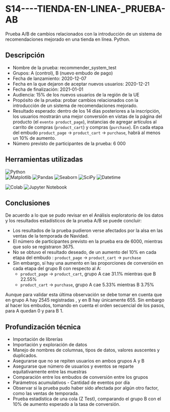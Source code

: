 # S14----TIENDA-EN-LINEA-_PRUEBA-AB
Prueba A/B de cambios relacionados con la introducción de un sistema de recomendaciones mejorado en una tienda en línea. Python. 

## Descripción

* Nombre de la prueba: recommender_system_test
* Grupos: А (control), B (nuevo embudo de pago)
* Fecha de lanzamiento: 2020-12-07
* Fecha en la que dejaron de aceptar nuevos usuarios: 2020-12-21
* Fecha de finalización: 2021-01-01
* Audiencia: 15% de los nuevos usuarios de la región de la UE
* Propósito de la prueba: probar cambios relacionados con la introducción de un sistema de recomendaciones mejorado.
* Resultado esperado: dentro de los 14 días posteriores a la inscripción, los usuarios mostrarán una mejor conversión en vistas de la página del producto (el `evento product_page`), instancias de agregar artículos al carrito de compras (`product_cart`) y compras (`purchase`). En cada etapa del embudo `product_page` → `product_cart` → `purchase`, habrá al menos un 10% de aumento.
* Número previsto de participantes de la prueba: 6 000
  
## Herramientas utilizadas
![Python](https://img.shields.io/badge/:Python-024A86?style=for-the-badge&logo=python&logoColor=white&labelColor=101010)</br>
![Matplotlib](https://img.shields.io/badge/Matplotlib-%23ffffff.svg?style=for-the-badge&logo=Matplotlib&logoColor=black)
![Pandas](https://img.shields.io/badge/pandas-%23150458.svg?style=for-the-badge&logo=pandas&logoColor=white)
![Seaborn](https://img.shields.io/badge/seaborn-%233F4F75.svg?style=for-the-badge&logo=seaborn&logoColor=white)
![SciPy](https://img.shields.io/badge/SciPy-%230C55A5.svg?style=for-the-badge&logo=scipy&logoColor=%white)
![Datetime](https://img.shields.io/badge/datetime-%233F4F75.svg?style=for-the-badge&logo=datetime&logoColor=white)

![Colab](https://img.shields.io/badge/Colab-F9AB00?style=for-the-badge&logo=googlecolab&color=525252)
![Jupyter Notebook](https://img.shields.io/badge/jupyter-%23FA0F00.svg?style=for-the-badge&logo=jupyter&logoColor=white)

## Conclusiones
De acuerdo a lo que se pudo revisar en el Análisis exploratorio de los datos y los resultados estadísticos de la prueba A/B se puede concluir:
* Los resultados de la prueba pudieron verse afectados por la alsa en las ventas de la temporada de Navidad.
* El número de participantes previsto en la prueba era de 6000, mientras que solo se registraron 3675.
* No se obtuvo el resultado deseado, de un aumento del 10% en cada etapa del embudo : `product_page` → `product_cart` → `purchase`
* Sin embargo, sí hay una aumento en las proporciones de conversión en cada etapa del grupo B con respecto al A:
  * `product_page` → `product_cart`, grupo A cae 31.1% mientras que B 22.55%
  * `product_cart` → `purchase`, grupo A cae 5.33% mientras B 3.75%

Aunque para validar esta última observación se debe tomar en cuenta que en grupo A hay 2545 registradas , y en B hay únicamente 655. Sin embargo al hacer los embudos, tomando en cuenta el orden secuencial de los pasos, para A quedan 0 y para B 1.

## Profundización técnica
* Importación de librerías
* Importación y exploración de datos 
* Manejo de nombres de columnas, tipos de datos, valores auscentes y duplicados.
* Asegurarse que no se repiten usuarios en ambos grupos A y B
* Asegurarse que número de usuarios y eventos se reparte equitativamente entre las muestras
* Comparación entre los embudos de conversión entre los grupos
* Parámetros acumulativos - Cantidad de eventos por día
* Observar si la prueba pudo haber sido afectada por algún otro factor, como las ventas de temporada.
* Prueba estadística de una cola (Z Test), comparando el grupo B con el 10% de aumento esperado a la tasa de conversión.
